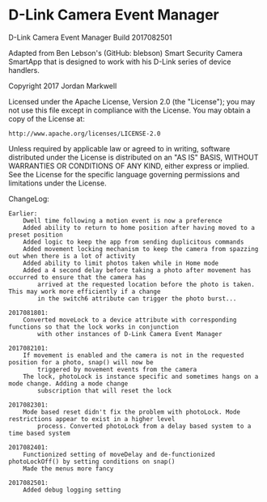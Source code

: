 # D-Link Camera Event Manager
D-Link Camera Event Manager
Build 2017082501

Adapted from Ben Lebson's (GitHub: blebson) Smart Security Camera SmartApp that is designed to work with his D-Link
series of device handlers.

Copyright 2017 Jordan Markwell

Licensed under the Apache License, Version 2.0 (the "License"); you may not use this file except
in compliance with the License. You may obtain a copy of the License at:

    http://www.apache.org/licenses/LICENSE-2.0

Unless required by applicable law or agreed to in writing, software distributed under the License is distributed
on an "AS IS" BASIS, WITHOUT WARRANTIES OR CONDITIONS OF ANY KIND, either express or implied. See the License
for the specific language governing permissions and limitations under the License.

ChangeLog:
      
    Earlier:
        Dwell time following a motion event is now a preference
        Added ability to return to home position after having moved to a preset position
        Added logic to keep the app from sending duplicitous commands
        Added movement locking mechanism to keep the camera from spazzing out when there is a lot of activity
        Added ability to limit photos taken while in Home mode
        Added a 4 second delay before taking a photo after movement has occurred to ensure that the camera has
            arrived at the requested location before the photo is taken. This may work more efficiently if a change
            in the switch6 attribute can trigger the photo burst...
    
    2017081801:
        Converted moveLock to a device attribute with corresponding functions so that the lock works in conjunction
            with other instances of D-Link Camera Event Manager
    
    2017082101:
        If movement is enabled and the camera is not in the requested position for a photo, snap() will now be
            triggered by movement events from the camera
        The lock, photoLock is instance specific and sometimes hangs on a mode change. Adding a mode change
            subscription that will reset the lock
    
    2017082301:
        Mode based reset didn't fix the problem with photoLock. Mode restrictions appear to exist in a higher level
            process. Converted photoLock from a delay based system to a time based system
    
    2017082401:
        Functionized setting of moveDelay and de-functionized photoLockOff() by setting conditions on snap()
        Made the menus more fancy
    
    2017082501:
        Added debug logging setting
